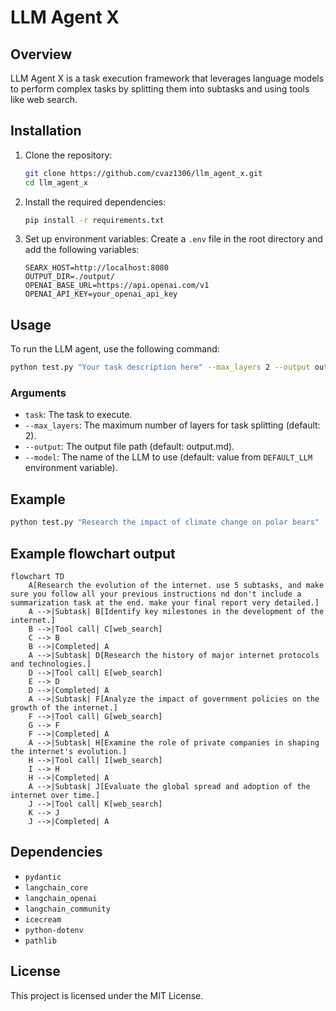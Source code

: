 # LLM Agent X

## Overview

LLM Agent X is a task execution framework that leverages language models to perform complex tasks by splitting them into subtasks and using tools like web search.

## Installation

1. Clone the repository:
    ```sh
    git clone https://github.com/cvaz1306/llm_agent_x.git
    cd llm_agent_x
    ```

2. Install the required dependencies:
    ```sh
    pip install -r requirements.txt
    ```

3. Set up environment variables:
    Create a `.env` file in the root directory and add the following variables:
    ```env
    SEARX_HOST=http://localhost:8080
    OUTPUT_DIR=./output/
    OPENAI_BASE_URL=https://api.openai.com/v1
    OPENAI_API_KEY=your_openai_api_key
    ```

## Usage

To run the LLM agent, use the following command:
```sh
python test.py "Your task description here" --max_layers 2 --output output.md --model qwen2.5-coder-long:latest
```

### Arguments

- `task`: The task to execute.
- `--max_layers`: The maximum number of layers for task splitting (default: 2).
- `--output`: The output file path (default: output.md).
- `--model`: The name of the LLM to use (default: value from `DEFAULT_LLM` environment variable).

## Example

```sh
python test.py "Research the impact of climate change on polar bears" --max_layers 3 --output climate_change_report.md --model gpt-3.5-turbo
```

## Example flowchart output

```mermaid
flowchart TD
    A[Research the evolution of the internet. use 5 subtasks, and make sure you follow all your previous instructions nd don't include a summarization task at the end. make your final report very detailed.]
    A -->|Subtask| B[Identify key milestones in the development of the internet.]
    B -->|Tool call| C[web_search]
    C --> B
    B -->|Completed| A
    A -->|Subtask| D[Research the history of major internet protocols and technologies.]
    D -->|Tool call| E[web_search]
    E --> D
    D -->|Completed| A
    A -->|Subtask| F[Analyze the impact of government policies on the growth of the internet.]
    F -->|Tool call| G[web_search]
    G --> F
    F -->|Completed| A
    A -->|Subtask| H[Examine the role of private companies in shaping the internet's evolution.]
    H -->|Tool call| I[web_search]
    I --> H
    H -->|Completed| A
    A -->|Subtask| J[Evaluate the global spread and adoption of the internet over time.]
    J -->|Tool call| K[web_search]
    K --> J
    J -->|Completed| A
```

## Dependencies

- `pydantic`
- `langchain_core`
- `langchain_openai`
- `langchain_community`
- `icecream`
- `python-dotenv`
- `pathlib`

## License

This project is licensed under the MIT License.
